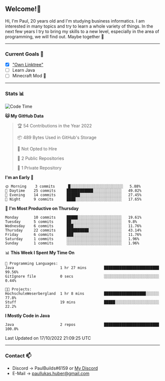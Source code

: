## Welcome!👋

Hi, I'm Paul, 20 years old and I'm studying business informatics. I am interested in many topics and try to learn a whole variety of things. In the next few years I try to bring my skills to a new level, especially in the area of programming, we will find out.
Maybe together 🤙

---
### Current Goals 🥅

- [X] ["Own Linktree"](https://paul-lukashuber.de/)
- [ ] Learn Java
- [ ] Minecraft Mod 👀

---
### Stats 📊

<!--START_SECTION:waka-->
![Code Time](http://img.shields.io/badge/Code%20Time-27%20hrs%203%20mins-blue)

**🐱 My GitHub Data** 

> 🏆 54 Contributions in the Year 2022
 > 
> 📦 489 Bytes Used in GitHub's Storage 
 > 
> 🚫 Not Opted to Hire
 > 
> 📜 2 Public Repositories 
 > 
> 🔑 1 Private Repository 
 > 
**I'm an Early 🐤** 

```text
🌞 Morning    3 commits      █░░░░░░░░░░░░░░░░░░░░░░░░   5.88% 
🌆 Daytime    25 commits     ████████████░░░░░░░░░░░░░   49.02% 
🌃 Evening    14 commits     ██████░░░░░░░░░░░░░░░░░░░   27.45% 
🌙 Night      9 commits      ████░░░░░░░░░░░░░░░░░░░░░   17.65%

```
📅 **I'm Most Productive on Thursday** 

```text
Monday       10 commits     █████░░░░░░░░░░░░░░░░░░░░   19.61% 
Tuesday      5 commits      ██░░░░░░░░░░░░░░░░░░░░░░░   9.8% 
Wednesday    6 commits      ███░░░░░░░░░░░░░░░░░░░░░░   11.76% 
Thursday     22 commits     ██████████░░░░░░░░░░░░░░░   43.14% 
Friday       6 commits      ███░░░░░░░░░░░░░░░░░░░░░░   11.76% 
Saturday     1 commits      ░░░░░░░░░░░░░░░░░░░░░░░░░   1.96% 
Sunday       1 commits      ░░░░░░░░░░░░░░░░░░░░░░░░░   1.96%

```


📊 **This Week I Spent My Time On** 

```text
💬 Programming Languages: 
Java                     1 hr 27 mins        █████████████████████████   99.56% 
GitIgnore file           0 secs              ░░░░░░░░░░░░░░░░░░░░░░░░░   0.44%

🐱‍💻 Projects: 
HochschuleWeserbergland  1 hr 8 mins         ███████████████████░░░░░░   77.8% 
Stuff                    19 mins             █████░░░░░░░░░░░░░░░░░░░░   22.2%

```

**I Mostly Code in Java** 

```text
Java                     2 repos             █████████████████████████   100.0%

```



 Last Updated on 17/10/2022 21:09:25 UTC
<!--END_SECTION:waka-->

---
### Contact 📫

* Discord -> PaulBuilds#6159 or [My Discord](https://discord.gg/7kq6UnB)
* E-Mail -> paullukas.huber@gmail.com
